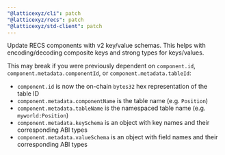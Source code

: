 ```yaml
---
"@latticexyz/cli": patch
"@latticexyz/recs": patch
"@latticexyz/std-client": patch
---
```


Update RECS components with v2 key/value schemas. This helps with encoding/decoding composite keys and strong types for keys/values.

This may break if you were previously dependent on `component.id`, `component.metadata.componentId`, or `component.metadata.tableId`:

- `component.id` is now the on-chain `bytes32` hex representation of the table ID
- `component.metadata.componentName` is the table name (e.g. `Position`)
- `component.metadata.tableName` is the namespaced table name (e.g. `myworld:Position`)
- `component.metadata.keySchema` is an object with key names and their corresponding ABI types
- `component.metadata.valueSchema` is an object with field names and their corresponding ABI types
